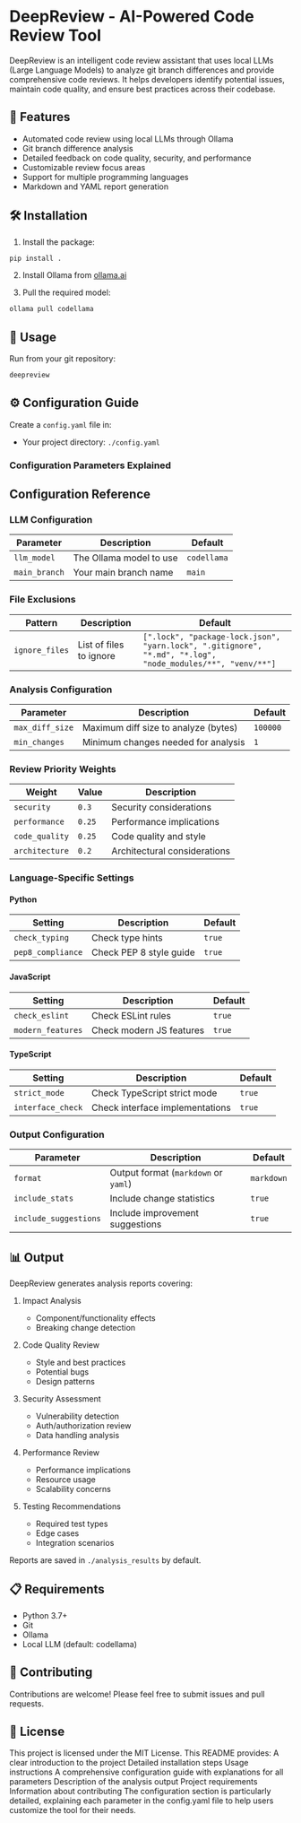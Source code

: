 # DeepReview - AI-Powered Code Review Tool

DeepReview is an intelligent code review assistant that uses local LLMs (Large Language Models) to analyze git branch differences and provide comprehensive code reviews. It helps developers identify potential issues, maintain code quality, and ensure best practices across their codebase.

## 🚀 Features

- Automated code review using local LLMs through Ollama
- Git branch difference analysis
- Detailed feedback on code quality, security, and performance
- Customizable review focus areas
- Support for multiple programming languages
- Markdown and YAML report generation

## 🛠️ Installation

1. Install the package:
```bash
pip install .
```

2. Install Ollama from [ollama.ai](https://ollama.ai)

3. Pull the required model:
```bash
ollama pull codellama
```

## 📖 Usage

Run from your git repository:
```bash
deepreview
```

## ⚙️ Configuration Guide

Create a `config.yaml` file in:
- Your project directory: `./config.yaml`

### Configuration Parameters Explained


## Configuration Reference

### LLM Configuration
| Parameter | Description | Default |
|-----------|-------------|---------|
| `llm_model` | The Ollama model to use | `codellama` |
| `main_branch` | Your main branch name | `main` |

### File Exclusions

| Pattern | Description | Default |
|---------|-------------|---------|
| `ignore_files` | List of files to ignore | `[".lock", "package-lock.json", "yarn.lock", ".gitignore", "*.md", "*.log", "node_modules/**", "venv/**"]` |

### Analysis Configuration

| Parameter | Description | Default |
|-----------|-------------|---------|
| `max_diff_size` | Maximum diff size to analyze (bytes) | `100000` |
| `min_changes` | Minimum changes needed for analysis | `1` |

### Review Priority Weights

| Weight | Value | Description |
|--------|-------|-------------|
| `security` | `0.3` | Security considerations |
| `performance` | `0.25` | Performance implications |
| `code_quality` | `0.25` | Code quality and style |
| `architecture` | `0.2` | Architectural considerations |

### Language-Specific Settings

#### Python
| Setting | Description | Default |
|---------|-------------|---------|
| `check_typing` | Check type hints | `true` |
| `pep8_compliance` | Check PEP 8 style guide | `true` |

#### JavaScript
| Setting | Description | Default |
|---------|-------------|---------|
| `check_eslint` | Check ESLint rules | `true` |
| `modern_features` | Check modern JS features | `true` |

#### TypeScript
| Setting | Description | Default |
|---------|-------------|---------|
| `strict_mode` | Check TypeScript strict mode | `true` |
| `interface_check` | Check interface implementations | `true` |

### Output Configuration

| Parameter | Description | Default |
|-----------|-------------|---------|
| `format` | Output format (`markdown` or `yaml`) | `markdown` |
| `include_stats` | Include change statistics | `true` |
| `include_suggestions` | Include improvement suggestions | `true` |


## 📊 Output

DeepReview generates analysis reports covering:
1. Impact Analysis
   - Component/functionality effects
   - Breaking change detection

2. Code Quality Review
   - Style and best practices
   - Potential bugs
   - Design patterns

3. Security Assessment
   - Vulnerability detection
   - Auth/authorization review
   - Data handling analysis

4. Performance Review
   - Performance implications
   - Resource usage
   - Scalability concerns

5. Testing Recommendations
   - Required test types
   - Edge cases
   - Integration scenarios

Reports are saved in `./analysis_results` by default.

## 📋 Requirements

- Python 3.7+
- Git
- Ollama
- Local LLM (default: codellama)

## 🤝 Contributing

Contributions are welcome! Please feel free to submit issues and pull requests.

## 📄 License

This project is licensed under the MIT License.
This README provides:
A clear introduction to the project
Detailed installation steps
Usage instructions
A comprehensive configuration guide with explanations for all parameters
Description of the analysis output
Project requirements
Information about contributing
The configuration section is particularly detailed, explaining each parameter in the config.yaml file to help users customize the tool for their needs.